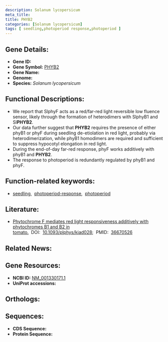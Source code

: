 ```yaml
---
description: Solanum lycopersicum
meta_title:
title: PHYB2
categories: [Solanum lycopersicum]
tags: [ seedling,photoperiod response,photoperiod ]
---
```


## Gene Details:
- **Gene ID:** []()
- **Gene Symbol:** <u>PHYB2</u>
- **Gene Name:** 
- **Genome:** []()
- **Species:** *Solanum lycopersicum*

## Functional Descriptions:
   - We report that SlphyF acts as a red/far-red light reversible low fluence sensor, likely through the formation of heterodimers with SlphyB1 and Sl**PHYB2**.
   - Our data further suggest that **PHYB2** requires the presence of either phyB1 or phyF during seedling de-etiolation in red light, probably via heterodimerization, while phyB1 homodimers are required and sufficient to suppress hypocotyl elongation in red light.
   - During the end-of-day far-red response, phyF works additively with phyB1 and **PHYB2**.
   - The response to photoperiod is redundantly regulated by phyB1 and phyF.

## Function-related keywords:
   - [seedling](/tags/seedling/),&nbsp;&nbsp;[photoperiod-response](/tags/photoperiod-response/),&nbsp;&nbsp;[photoperiod](/tags/photoperiod/)

## Literature:
   - [Phytochrome F mediates red light responsiveness additively with phytochromes B1 and B2 in tomato.](https://doi.org/10.1093/plphys/kiad028)&nbsp;&nbsp;DOI:&nbsp;&nbsp;[10.1093/plphys/kiad028](https://doi.org/10.1093/plphys/kiad028);&nbsp;&nbsp;PMID:&nbsp;&nbsp;[36670526](https://pubmed.ncbi.nlm.nih.gov/36670526/)

## Related News:

## Gene Resources:
- **NCBI ID:**  [NM_001330171.1](https://www.ncbi.nlm.nih.gov/gene/?term=NM_001330171.1)
- **UniProt accessions:**  [](https://www.uniprot.org/uniprotkb//entry)

## Orthologs:

## Sequences:
- **CDS Sequence:**
- **Protein Sequence:**
